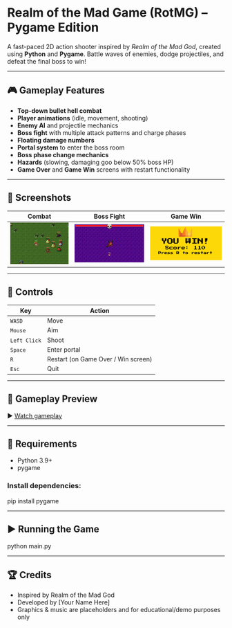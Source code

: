 # Realm of the Mad Game (RotMG) – Pygame Edition

A fast-paced 2D action shooter inspired by *Realm of the Mad God*, created using **Python** and **Pygame**. Battle waves of enemies, dodge projectiles, and defeat the final boss to win!

---

## 🎮 Gameplay Features

- **Top-down bullet hell combat**
- **Player animations** (idle, movement, shooting)
- **Enemy AI** and projectile mechanics
- **Boss fight** with multiple attack patterns and charge phases
- **Floating damage numbers**
- **Portal system** to enter the boss room
- **Boss phase change mechanics**
- **Hazards** (slowing, damaging goo below 50% boss HP)
- **Game Over** and **Game Win** screens with restart functionality

---

## 📸 Screenshots

| Combat | Boss Fight | Game Win |
|--------|------------|----------|
| ![](assets/footage/combat.png) | ![](assets/footage/boss.png) | ![](assets/footage/win.png) |

---

## 🚀 Controls

| Key | Action |
|-----|--------|
| `WASD` | Move |
| `Mouse` | Aim |
| `Left Click` | Shoot |
| `Space` | Enter portal |
| `R` | Restart (on Game Over / Win screen) |
| `Esc` | Quit |

---

## 🎥 Gameplay Preview

▶️ [Watch gameplay](https://imgur.com/a/rCwHDYg)

---

## 🧰 Requirements

- Python 3.9+
- pygame

### Install dependencies:
pip install pygame

---

## ▶️ Running the Game
python main.py

---

## 🏆 Credits

- Inspired by Realm of the Mad God
- Developed by [Your Name Here]
- Graphics & music are placeholders and for educational/demo purposes only
